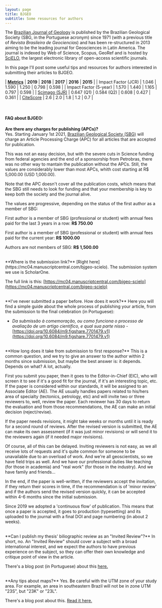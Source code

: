 ```yaml
---
layout: page
title: BJGEO
subtitle: Some resources for authors
---
```


The [Brazilian Journal of Geology](http://www.scielo.br/bjgeo/) is published by the Brazilian Geological Society (SBG, in the Portuguese acronym) since 1971 (with a previous title of *Revista Brasileira de Geociencias*) and has been re-structured in 2013 aiming to be the leading journal for Geosciences in Latin America. The journal is indexed by Web of Science, Scopus, GeoRef and is hosted by [SciELO](http://www.scielo.br/), the largest electronic library of open-access scientific journals.  

In this page I'll post some useful tips and resources for authors interested in submitting their articles to BJGEO.  


| **[Metrics][Metrics]**         | **2019**    | **2018**    | **2017** | **2016** | **2015** |
| Impact Factor (JCR)            | 1.046       | 1.590       | 1.250    |  0.798   |  0.598   |
| Impact Factor (5-year)         | 1.570       | 1.440       | 1.165    |  0.797   |  0.598   |
| [Scimago (SJR)][Scimago_BJG]   | 0.647 (Q1)  | 0.584 (Q2)  | 0.608    |  0.427   |  0.361   |
| [CiteScore][Citescore_BJG]     | 2.6         | 2.0         | 1.8      |  1.2     |  0.7     |




<!-- jcr 2016 0.798 -->
<!-- | [Google Scholar][GScholar_BJG] |  | h5-index:15 | h5-median:25 | -->
<!-- | [SNIP][Citescore_BJG]          | 1.087       | 0.968       |          |          | -->


<br>

#### FAQ about BJGEO:

**Are there any charges for publishing (APCs)?**  
Yes. Starting January 1st 2021, [Brazilian Geological Society (SBG)](http://www.sbgeo.org.br/) will charge an Article Processing Charge (APC) for all articles that are accepted for publication.  

This was not an easy decision, but with the severe cuts in Science funding from federal agencies and the end of a sponsorship from Petrobras, there was no other way to mantain the publication without the APCs. Still, the values are considerably lower than most APCs, whith cost starting at R$ 5,000.00 (USD 1,000.00). 

Note that the APC doesn't cover all the publication costs, which means that the SBG still needs to look for funding and that your membership is key to keep both the society and the journal alive.  

The values are progressive, depending on the status of the first author as a member of SBG:  

First author is a member of SBG (professional or student) with annual fees paid for the last 3 years in a row: **R$ 750.00**  

First author is a member of SBG (professional or student) with annual fees paid for the current year: **R$ 1000.00**  

Authors are not members of SBG: **R$ 1,500.00**  



<!-- No. We don't charge anything for publishing your paper. There are no Article Processing Charges (APCs) or costs for color figures. The journal in online-only so we don't have costs for printing.

All the costs of the BJGEO are covered by the [Brazilian Geological Society](http://www.sbgeo.org.br/) (through a sponsorship from Petrobras) and by Scientific Publishing Grants from CNPq and CAPES (Federal agencies for Science and Higher Level Education). We are continuously looking for funding opportunities to keep the BJGEO free and open for everyone. -->

<br>
**Where is the submission link?**   
[Right here](https://mc04.manuscriptcentral.com/bjgeo-scielo). The submission system we use is ScholarOne.  

The full link is this: [https://mc04.manuscriptcentral.com/bjgeo-scielo](https://mc04.manuscriptcentral.com/bjgeo-scielo)  

<br>
**I've never submitted a paper before. How does it work?**  
Here you will find a simple guide about the whole process of publishing your article, from the submission to the final celebration (in Portuguese):

- *Da submissão à comemoração, ou como funciona o processo de avaliação de um artigo científico, e qual sua parte nisso* - [https://doi.org/10.6084/m9.figshare.7701479.v1](https://doi.org/10.6084/m9.figshare.7701479.v1)

<br>
**How long does it take from submission to first response?**   
This is a common question, and we try to give an answer to the author within 2 months since submission, but maybe the best answer is: it depends. Depends on what? A lot, actually. 

First you submit you paper, then it goes to the Editor-in-Chief (EIC), who will screen it to see if it's a good fit for the journal, if it's an interesting topic, etc. If the paper is considered within our standards, it will be assigned to an Associate Editor (AE). The AE usually handles papers related to his/hers area of specialty (tectonics, petrology, etc) and will invite two or three reviewers to, well, review the paper. Each reviewer has 30 days to return the evaluation and from those recommendations, the AE can make an initial decision (reject/revise). 

If the paper needs revisions, it might take weeks or months until it is ready for a second round of reviews. After the revised version is submitted, the AE can make its own assessment (if it was just minor revisions) or will send it to the reviewers again (if it needed major revisions). 

Of course, all of this can be delayed. Inviting reviewers is not easy, as we all receive lots of requests and it's quite common for someone to be unavailable due to an overload of work. And we're all geoscientists, so we have field trips as well. And we have our professional duties like teaching (for those in academia) and "real work" (for those in the industry). And we have family and friends...

In the end, if the paper is well-written, if the reviewers accept the invitation, if they return their scores in time, if the recommendation is of 'minor review' and if the authors send the revised version quickly, it can be accepted within 4-6 months since the initial submission. 

Since 2019 we adopted a 'continuous flow' of publication. This means that once a paper is accepted, it goes to production (typesetting) and its uploaded to the journal with a final DOI and page numbering (in about 2 weeks).

<br>
**Can I publish my thesis' biliographic review as an "Invited Review"?**  
In short, no. An "Invited Review" should cover a subject with a broad international interest, and we expect the authors to have previous experience on the subject, so they can offer their own knowledge and critique point of view in the article.  

There's a blog post (in Portuguese) about this [here.](/blog/bjgeo_rev_papers/)  


<br>
**Any tips about maps?**  
Yes. Be careful with the UTM zone of your study area. For example, an area in southeastern Brazil will not be in zone UTM "23S", but "23K" or "23L".  

There's a blog post about this. [Read it here.](/blog/utm_23s/)  



















[Metrics]:https://www.elsevier.com/authors/journal-authors/measuring-a-journals-impact
[Scimago_BJG]:https://www.scimagojr.com/journalsearch.php?q=21100266566&tip=sid&clean=0
[Citescore_BJG]:https://www.scopus.com/sourceid/21100266566
[GScholar_BJG]:https://scholar.google.com/citations?view_op=list_hcore&venue=CtCVPrZkjikJ.2019&hl=en
